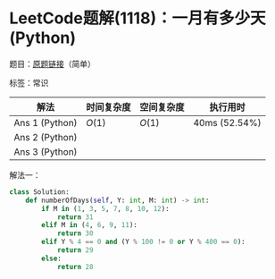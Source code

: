 # LeetCode题解(1118)：一月有多少天(Python)

题目：[原题链接](https://leetcode-cn.com/problems/number-of-days-in-a-month/)（简单）

标签：常识

| 解法           | 时间复杂度 | 空间复杂度 | 执行用时      |
| -------------- | ---------- | ---------- | ------------- |
| Ans 1 (Python) | $O(1)$     | $O(1)$     | 40ms (52.54%) |
| Ans 2 (Python) |            |            |               |
| Ans 3 (Python) |            |            |               |

解法一：

```python
class Solution:
    def numberOfDays(self, Y: int, M: int) -> int:
        if M in (1, 3, 5, 7, 8, 10, 12):
            return 31
        elif M in (4, 6, 9, 11):
            return 30
        elif Y % 4 == 0 and (Y % 100 != 0 or Y % 400 == 0):
            return 29
        else:
            return 28
```